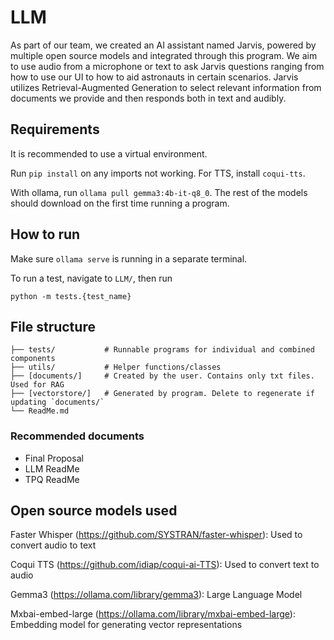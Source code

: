 # LLM

As part of our team, we created an AI assistant named Jarvis, powered by multiple open source models and integrated through this program. We aim to use audio from a microphone or text to ask Jarvis questions ranging from how to use our UI to how to aid astronauts in certain scenarios. Jarvis utilizes Retrieval-Augmented Generation to select relevant information from documents we provide and then responds both in text and audibly.


## Requirements

It is recommended to use a virtual environment.

Run `pip install` on any imports not working. For TTS, install `coqui-tts`.

With ollama, run `ollama pull gemma3:4b-it-q8_0`. The rest of the models should download on the first time running a program.


## How to run

Make sure `ollama serve` is running in a separate terminal.

To run a test, navigate to `LLM/`, then run
```
python -m tests.{test_name}
```


## File structure

```
├── tests/           # Runnable programs for individual and combined components
├── utils/           # Helper functions/classes
├── [documents/]     # Created by the user. Contains only txt files. Used for RAG
├── [vectorstore/]   # Generated by program. Delete to regenerate if updating `documents/`
└── ReadMe.md
```

### Recommended documents

- Final Proposal
- LLM ReadMe
- TPQ ReadMe



## Open source models used

Faster Whisper (https://github.com/SYSTRAN/faster-whisper): Used to convert audio to text

Coqui TTS (https://github.com/idiap/coqui-ai-TTS): Used to convert text to audio

Gemma3 (https://ollama.com/library/gemma3): Large Language Model

Mxbai-embed-large (https://ollama.com/library/mxbai-embed-large): Embedding model for generating vector representations

